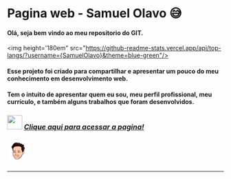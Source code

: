 ﻿# Pagina web - Samuel Olavo :sweat_smile:



#### Olá, seja bem vindo ao meu repositorio do GIT.  

<img height='180em" src="https://github-readme-stats.vercel.app/api/top-langs/?username={SamuelOlavo}&theme=blue-green"/>
####  



#### Esse projeto foi criado para compartilhar e apresentar um pouco do meu conhecimento em desenvolvimento web.

#### Tem o intuito de apresentar quem eu sou, meu perfil profissional, meu currículo, e também alguns trabalhos que foram desenvolvidos.





### <img src="https://media.giphy.com/media/d8cFOb7rJCBu0bCaQR/giphy.gif" width="35" height="33"/> <a href="https://samuelolavo.github.io/samuelolavo" target="_self">*Clique aqui para acessar a pagina!* </a>

###     <img src="Imagens\CabecaSam1.png" width="50" height="50" />


------

